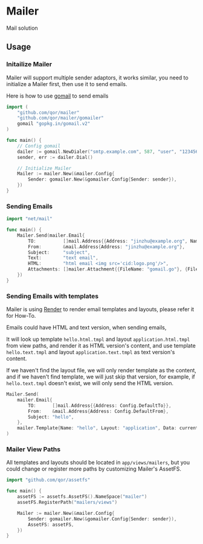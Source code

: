 # Mailer

Mail solution

## Usage

### Initailize Mailer

Mailer will support multiple sender adaptors, it works similar, you need to initialize a Mailer first, then use it to send emails.

Here is how to use [gomail](https://github.com/go-gomail/gomail) to send emails

```go
import (
	"github.com/qor/mailer"
	"github.com/qor/mailer/gomailer"
	gomail "gopkg.in/gomail.v2"
)

func main() {
	// Config gomail
	dailer := gomail.NewDialer("smtp.example.com", 587, "user", "123456")
	sender, err := dailer.Dial()

	// Initialize Mailer
	Mailer := mailer.New(&mailer.Config{
		Sender: gomailer.New(&gomailer.Config{Sender: sender}),
	})
}
```

### Sending Emails

```go
import "net/mail"

func main() {
	Mailer.Send(mailer.Email{
		TO:          []mail.Address{{Address: "jinzhu@example.org", Name: "jinzhu"}},
		From:        &mail.Address{Address: "jinzhu@example.org"},
		Subject:     "subject",
		Text:        "text email",
		HTML:        "html email <img src='cid:logo.png'/>",
		Attachments: []mailer.Attachment{{FileName: "gomail.go"}, {FileName: "../test/logo.png", Inline: true}},
	})
}
```

### Sending Emails with templates

Mailer is using [Render](github.com/qor/render) to render email templates and layouts, please refer it for How-To.

Emails could have HTML and text version, when sending emails,

It will look up template `hello.html.tmpl` and layout `application.html.tmpl` from view paths, and render it as HTML version's content, and use template `hello.text.tmpl` and layout `application.text.tmpl` as text version's content.

If we haven't find the layout file, we will only render template as the content, and if we haven't find template, we will just skip that version, for example, if `hello.text.tmpl` doesn't exist, we will only send the HTML version.

```go
Mailer.Send(
	mailer.Email{
		TO:      []mail.Address{{Address: Config.DefaultTo}},
		From:    &mail.Address{Address: Config.DefaultFrom},
		Subject: "hello",
	},
	mailer.Template{Name: "hello", Layout: "application", Data: currentUser},
)
```

### Mailer View Paths

All templates and layouts should be located in `app/views/mailers`, but you could change or register more paths by customizing Mailer's AssetFS.

```go
import "github.com/qor/assetfs"

func main() {
	assetFS := assetfs.AssetFS().NameSpace("mailer")
	assetFS.RegisterPath("mailers/views")

	Mailer := mailer.New(&mailer.Config{
		Sender: gomailer.New(&gomailer.Config{Sender: sender}),
		AssetFS: assetFS,
	})
}
```
